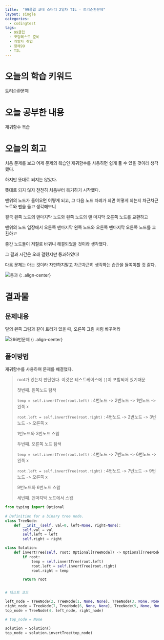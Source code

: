 ```yaml
---
title:  "99클럽 코테 스터디 2일차 TIL - 트리순환문제"
layout: single
categories:
  - codingtest
tags:
  - 99클럽
  - 코딩테스트 준비
  - 개발자 취업
  - 항해99
  - TIL
---
```


# 오늘의 학습 키워드 
트리순환문제

# 오늘 공부한 내용
재귀함수 복습

# 오늘의 회고

처음 문제를 보고 어제 문제의 복습인 재귀함수를 사용하면 쉽게 풀 수 있을 것이라 생각했다.

하지만 뜻대로 되지는 않았다.

뜻대로 되지 않자 천천히 처음부터 복기하기 시작했다.

맨위의 노드가 들어오면 어떻게 되고, 그 다음 노드 차례가 되면 어떻게 되는지 차근차근 노트와 펜을 들고 생각해보니

결국 왼쪽 노드의 맨마지막 노드와 왼쪽 노드의 맨 마지막 오른쪽 노드를 교환하고

맨위의 노드 입장에서 오른쪽 맨마지막 왼쪽 노드와 오른쪽 맨마지막 오른쪽 노드를 교환하고 

중간 노드들이 저절로 바뀌니 해결되었을 것이라 생각했다.

그 결과 시간은 오래 걸렸지만 통과하였다!

다음 문제는 아는 것이라 자만하지말고 차근차근히 생각하는 습관을 들여야할 것 같다.

![통과](https://github.com/kimhyunso/kimhyunso.github.io/assets/87798982/102b8cc1-4b62-4c9f-a012-4c22d859e6b8)
{: .align-center}

# 결과물
## 문제내용
밑의 왼쪽 그림과 같이 트리가 있을 때, 오른쪽 그림 처럼 바꾸어라

![266번문제](https://github.com/kimhyunso/kimhyunso.github.io/assets/87798982/bc94a1ea-8784-454e-8f11-f49404898ab9)
{: .align-center}


## 풀이방법
재귀함수를 사용하여 문제를 해결했다.

> root가 있는지 판단한다. 이것은 테스트케이스에 `[]`이 포함되어 있기때문
>
> 첫번째. 왼쪽노드 탐색
> 
> `temp = self.invertTree(root.left)` : 4번노드 -> 2번노드 -> 1번노드 -> 왼쪽 x
> 
> `root.left = self.invertTree(root.right)` : 4번노드 -> 2번노드 -> 3번노드 -> 오른쪽 x
>
> 1번노드와 3번노드 스왑
>
> 두번째. 오른쪽 노드 탐색
>
> `temp = self.invertTree(root.left)` : 4번노드 -> 7번노드 -> 6번노드 -> 왼쪽 x
>
> `root.left = self.invertTree(root.right)` : 4번노드 -> 7번노드 -> 9번노드 -> 오른쪽 x
>
> 9번노드와 6번노드 스왑
>
> 세번째. 맨마지막 노드에서 스왑


```python
from typing import Optional
 
# Definition for a binary tree node.
class TreeNode:
    def __init__(self, val=0, left=None, right=None):
        self.val = val
        self.left = left
        self.right = right

class Solution:
    def invertTree(self, root: Optional[TreeNode]) -> Optional[TreeNode]:
        if root:
            temp = self.invertTree(root.left)
            root.left = self.invertTree(root.right)
            root.right = temp

        return root


# 테스트 코드

left_node = TreeNode(2, TreeNode(1, None, None), TreeNode(3, None, None))
right_node = TreeNode(7, TreeNode(6, None, None), TreeNode(9, None, None))
top_node = TreeNode(4, left_node, right_node)

# top_node = None

solution = Solution()
top_node = solution.invertTree(top_node)
```















